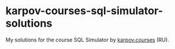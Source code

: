 # karpov-courses-sql-simulator-solutions
My solutions for the course SQL Simulator by [karpov.courses](https://karpov.courses/simulator-sql) (RU). 
